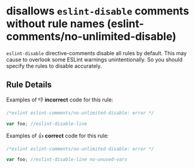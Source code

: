 # disallows `eslint-disable` comments without rule names (eslint-comments/no-unlimited-disable)

`eslint-disable` directive-comments disable all rules by default. This may cause to overlook some ESLint warnings unintentionally.
So you should specify the rules to disable accurately.

## Rule Details

Examples of :-1: **incorrect** code for this rule:

```js
/*eslint eslint-comments/no-unlimited-disable: error */

var foo; //eslint-disable-line
```

Examples of :+1: **correct** code for this rule:

```js
/*eslint eslint-comments/no-unlimited-disable: error */

var foo; //eslint-disable-line no-unused-vars
```
